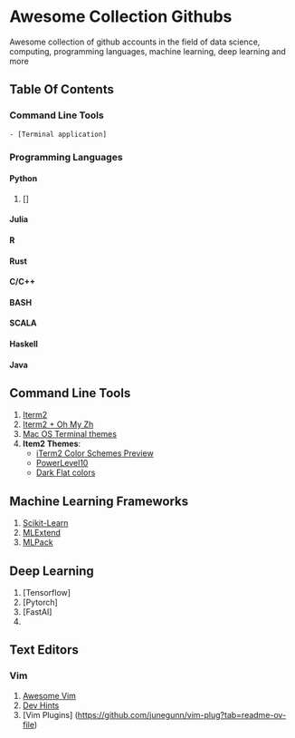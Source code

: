 # Awesome Collection Githubs

Awesome collection of github accounts in the field of data science, computing, programming languages, machine learning, deep learning and more 


## Table Of Contents

### Command Line Tools 
	- [Terminal application]

### Programming Languages

#### Python 

1. []


#### Julia 


#### R 


#### Rust


#### C/C++


#### BASH


#### SCALA


#### Haskell


#### Java 


## Command Line Tools 

1. [Iterm2](https://github.com/gnachman/iTerm2)
2. [Iterm2 + Oh My Zh](https://gist.github.com/kevin-smets/8568070)
3. [Mac OS Terminal themes](https://github.com/lysyi3m/macos-terminal-themes)
4. **Item2 Themes**:
	- [iTerm2 Color Schemes Preview](https://iterm2-color-schemes-preview.vercel.app/)
	- [PowerLevel10](https://github.com/romkatv/powerlevel10k)
	- [Dark Flat colors](https://github.com/QuentinWatt/dark-flat-iterm-colors)



## Machine Learning Frameworks

1. [Scikit-Learn]()
2. [MLExtend]()
3. [MLPack](https://github.com/mlpack)


## Deep Learning

1. [Tensorflow]
2. [Pytorch]
3. [FastAI]
4. 


## Text Editors

### Vim

1. [Awesome Vim](https://vimawesome.com/)
2. [Dev Hints](https://devhints.io/vim)
3. [Vim Plugins] (https://github.com/junegunn/vim-plug?tab=readme-ov-file)